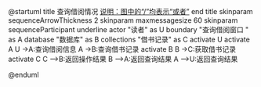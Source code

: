 @startuml
title
 查询借阅情况
 <u>说明：图中的“/”均表示“或者”</u>
end title
skinparam sequenceArrowThickness 2
skinparam maxmessagesize 60
skinparam sequenceParticipant underline
actor "读者" as U
boundary "查询借阅窗口   " as A
database "数据库" as B
collections "借书记录" as C
activate U
activate A
U ->A:查询借阅信息
A ->B:查询借书记录
activate B
B ->C:获取借书记录
activate C
C -->B:返回操作结果
B -->A:返回查询结果
A -->U:返回查询结果

@enduml